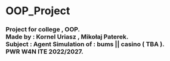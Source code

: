 # OOP_Project
<h3>
Project for college , OOP. </br>
Made by : Kornel Uriasz , Mikołaj Paterek. </br>
Subject : Agent Simulation of : bums || casino ( TBA ). </br>
PWR W4N ITE 2022/2027. </br>
</h3>
